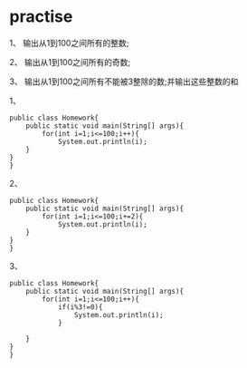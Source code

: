 # practise

1、 输出从1到100之间所有的整数;

2、 输出从1到100之间所有的奇数;

3、 输出从1到100之间所有不能被3整除的数;并输出这些整数的和

1、
```
public class Homework{
	public static void main(String[] args){
		for(int i=1;i<=100;i++){
			System.out.println(i);
	}
}
}
```

2、
```
public class Homework{
	public static void main(String[] args){
		for(int i=1;i<=100;i+=2){
			System.out.println(i);
	}
}
}
```

3、
```
public class Homework{
	public static void main(String[] args){
		for(int i=1;i<=100;i++){
			if(i%3!=0){
				System.out.println(i);
			}
			
	}
}
}
```

